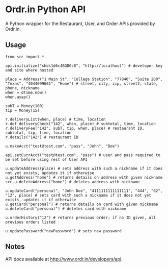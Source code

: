 Ordr.in Python API
======================

A Python wrapper for the Restaurant, User, and Order APIs provided by Ordr.in.

Usage
-----
	from src import *
	
	api.initialize("shds1d6c4BGDGs8", "http://localhost") # developer key and site where hosted
	
	place = Address("1 Main St", "College Station", "77840", "Suite 200", "Texas", "4044099661", "Home") # street, city, zip, street2, state, phone, nickname
	when = dTime.now()
	when.asap()
	
	subT = Money(100)
	tip = Money(15)
	
	r.deliveryList(when, place) # time, location
	r.def deliveryCheck("142", when, place) # subtotal, time, location
	r.deliveryFee("142", subT, tip, when, place) # restaurant ID, subtotal, tip, time, location
	r.details("142") # restaurant ID

	u.makeAcct("test@test.com", "pass", "John", "Doe")

	api.setCurrAcct("test@test.com", "pass") # user and pass required to be set before using rest of User API
	
	u.updateAddress(place) # sets address with such a nickname if it does not yet exists, updates it if otherwise
	u.getAddress("home") # returns details on address with given nickname
	src.u.deleteAddress("home") # deletes address with nickname
	
	u.updateCard("personal", "John Doe", "4111111111111111", "444", "02", "12", place) # sets card with such a nickname if it does not yet exists, updates it if otherwise
	u.getCard("personal") # returns details on card with given nickname
	u.deleteCard("personal") # deletes card with nickname
	
	u.orderHistory("12") # returns previous order; if no ID given, all previous orders listed
	
	u.updatePassword("newPassword") # sets new password
       
Notes
----- 
API docs available at http://www.ordr.in/developers/api.
